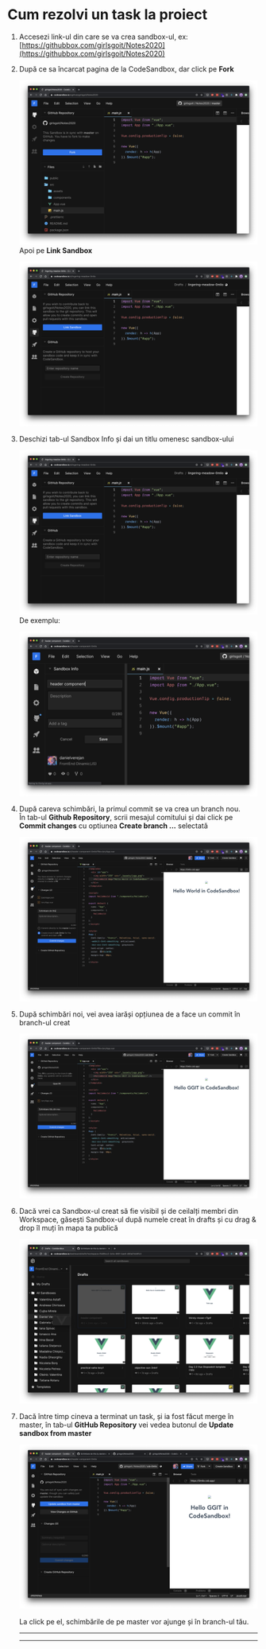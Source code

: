 # Cum rezolvi un task la proiect

1. Accesezi link-ul din care se va crea sandbox-ul, ex: [https://githubbox.com/girlsgoit/Notes2020](https://githubbox.com/girlsgoit/Notes2020)
2. După ce sa încarcat pagina de la CodeSandbox, dar click pe **Fork** 

   ![](../../.gitbook/assets/image%20%28336%29.png)  
   Apoi pe **Link Sandbox**

   ![](../../.gitbook/assets/image%20%28340%29.png)

3. Deschizi tab-ul Sandbox Info și dai un titlu omenesc sandbox-ului

   ![](../../.gitbook/assets/image%20%28340%29.png)  
   De exemplu:

   ![](../../.gitbook/assets/image%20%28335%29.png)

4. După careva schimbări, la primul commit se va crea un branch nou.  
   În tab-ul **Github Repository**, scrii mesajul comitului și dai click pe **Commit changes** cu optiunea **Create branch ...** selectată

   ![](../../.gitbook/assets/image%20%28339%29.png)

5. După schimbări noi, vei avea iarăși opțiunea de a face un commit în branch-ul creat

   ![](../../.gitbook/assets/image%20%28337%29.png)

6. Dacă vrei ca Sandbox-ul creat să fie visibil și de ceilalți membri din Workspace, găsești Sandbox-ul după numele creat în drafts și cu drag & drop îl muți în mapa ta publică

   ![](../../.gitbook/assets/image%20%28338%29.png)

7. Dacă între timp cineva a terminat un task, și ia fost făcut merge în master, în tab-ul **GitHub Repository** vei vedea butonul de **Update sandbox from master**  


   ![](../../.gitbook/assets/image%20%28342%29.png)

   La click pe el, schimbările de pe master vor ajunge și în branch-ul tău.  
   ****

  
   ****

  



